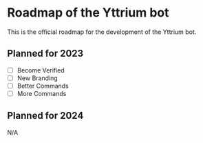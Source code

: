 # Roadmap of the Yttrium bot

This is the official roadmap for the development of the Yttrium bot.

## Planned for 2023

 - [ ] Become Verified
 - [ ] New Branding
 - [ ] Better Commands
 - [ ] More Commands

## Planned for 2024
N/A
